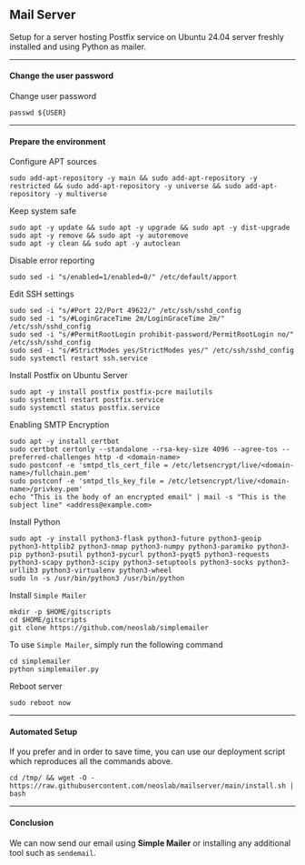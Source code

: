 ## Mail Server

Setup for a server hosting Postfix service on Ubuntu 24.04 server freshly installed and using Python as mailer.

* * *

#### Change the user password

Change user password

```shell
passwd ${USER}
```

* * *

#### Prepare the environment

Configure APT sources

```shell
sudo add-apt-repository -y main && sudo add-apt-repository -y restricted && sudo add-apt-repository -y universe && sudo add-apt-repository -y multiverse
```

Keep system safe

```shell
sudo apt -y update && sudo apt -y upgrade && sudo apt -y dist-upgrade
sudo apt -y remove && sudo apt -y autoremove
sudo apt -y clean && sudo apt -y autoclean
```

Disable error reporting

```shell
sudo sed -i "s/enabled=1/enabled=0/" /etc/default/apport
```

Edit SSH settings

```shell
sudo sed -i "s/#Port 22/Port 49622/" /etc/ssh/sshd_config
sudo sed -i "s/#LoginGraceTime 2m/LoginGraceTime 2m/" /etc/ssh/sshd_config
sudo sed -i "s/#PermitRootLogin prohibit-password/PermitRootLogin no/" /etc/ssh/sshd_config
sudo sed -i "s/#StrictModes yes/StrictModes yes/" /etc/ssh/sshd_config
sudo systemctl restart ssh.service
```

Install Postfix on Ubuntu Server

```shell
sudo apt -y install postfix postfix-pcre mailutils
sudo systemctl restart postfix.service
sudo systemctl status postfix.service
```

Enabling SMTP Encryption

```shell
sudo apt -y install certbot
sudo certbot certonly --standalone --rsa-key-size 4096 --agree-tos --preferred-challenges http -d <domain-name>
sudo postconf -e 'smtpd_tls_cert_file = /etc/letsencrypt/live/<domain-name>/fullchain.pem'
sudo postconf -e 'smtpd_tls_key_file = /etc/letsencrypt/live/<domain-name>/privkey.pem'
echo "This is the body of an encrypted email" | mail -s "This is the subject line" <address@example.com>
```

Install Python

```shell
sudo apt -y install python3-flask python3-future python3-geoip python3-httplib2 python3-nmap python3-numpy python3-paramiko python3-pip python3-psutil python3-pycurl python3-pyqt5 python3-requests python3-scapy python3-scipy python3-setuptools python3-socks python3-urllib3 python3-virtualenv python3-wheel
sudo ln -s /usr/bin/python3 /usr/bin/python
```

Install `Simple Mailer`

```shell
mkdir -p $HOME/gitscripts
cd $HOME/gitscripts
git clone https://github.com/neoslab/simplemailer
```

To use `Simple Mailer`, simply run the following command

```shell
cd simplemailer
python simplemailer.py
```

Reboot server

```shell
sudo reboot now
```

* * *

#### Automated Setup

If you prefer and in order to save time, you can use our deployment script which reproduces all the commands above.

```shell
cd /tmp/ && wget -O - https://raw.githubusercontent.com/neoslab/mailserver/main/install.sh | bash
```

* * *

#### Conclusion

We can now send our email using **Simple Mailer** or installing any additional tool such as `sendemail`.